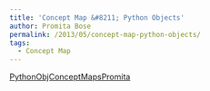 ```yaml
---
title: 'Concept Map &#8211; Python Objects'
author: Promita Bose
permalink: /2013/05/concept-map-python-objects/
tags:
  - Concept Map
---
```

[PythonObjConceptMapsPromita][1]

 [1]: http://teaching.software-carpentry.org/wp-content/uploads/2013/05/PythonObjConceptMapsPromita.pdf
